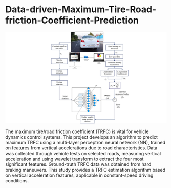 # Data-driven-Maximum-Tire-Road-friction-Coefficient-Prediction

![Project Image](MaxTRFCprediction.png)

The maximum tire/road friction coefficient (TRFC) is vital for vehicle dynamics control systems. This project develops an algorithm to predict maximum TRFC using a multi-layer perceptron neural network (NN), trained on features from vertical accelerations due to road characteristics. Data was collected through vehicle tests on selected roads, measuring vertical acceleration and using wavelet transform to extract the four most significant features. Ground-truth TRFC data was obtained from hard braking maneuvers. This study provides a TRFC estimation algorithm based on vertical acceleration features, applicable in constant-speed driving conditions.
